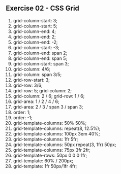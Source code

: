 ## Exercise 02 - CSS Grid

1. grid-column-start: 3;
2. grid-column-start: 5;
3. grid-column-end: 4;
4. grid-column-end: 2;
5. grid-column-end: -2;
6. grid-column-start: -3;
7. grid-column-end: span 2;
8. grid-column-end: span 5;
9. grid-column-start: span 3;
10.  grid-column: 4/6;
11.  grid-column: span 3/5;
12.  grid-row-start: 3;
13.  grid-row: 3/6;
14.  grid-row: 5;
     grid-column: 2;
15.  grid-column: 2 / 6;
     grid-row: 1 / 6;
16.  grid-area: 1 / 2 / 4 / 6;
17.  grid-area: 2 / 3 / span 3 / span 3;
18.  order: 1;
19.  order: -1;
20.  grid-template-columns: 50% 50%;
21.  grid-template-columns: repeat(8, 12.5%);
22.  grid-template-columns: 100px 3em 40%;
23.  grid-template-columns: 1fr 5fr;
24.  grid-template-columns: 50px repeat(3, 1fr) 50px;
25.  grid-template-columns: 75px 3fr 2fr;
26.  grid-template-rows: 50px 0 0 0 1fr;
27.  grid-template: 60% / 200px;
28.  grid-template: 1fr 50px/1fr 4fr;